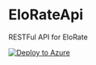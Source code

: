 # EloRateApi
RESTFul API for EloRate

[![Deploy to Azure](http://azuredeploy.net/deploybutton.png)](https://azuredeploy.net/)
